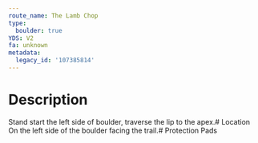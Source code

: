 ```yaml
---
route_name: The Lamb Chop
type:
  boulder: true
YDS: V2
fa: unknown
metadata:
  legacy_id: '107385814'
---
```

# Description
Stand start the left side of boulder, traverse the lip to the apex.# Location
On the left side of the boulder facing the trail.# Protection
Pads